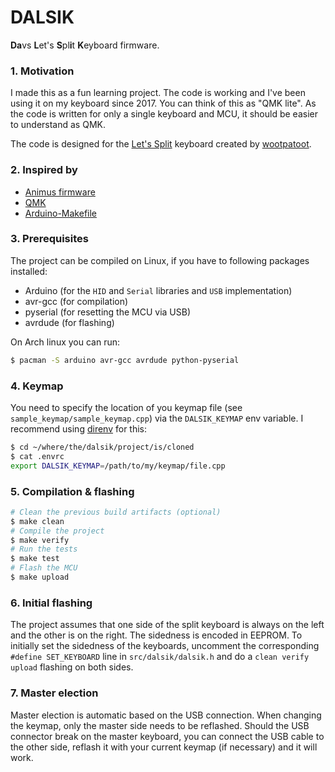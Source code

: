 # DALSIK

**Da**vs **L**et's **S**pl**i**t **K**eyboard firmware.

### 1. Motivation
I made this as a fun learning project. The code is working and I've been using it on my keyboard since 2017. You can think of this as "QMK lite". As the code is written for only a single keyboard and MCU, it should be easier to understand as QMK.

The code is designed for the [Let's Split](https://github.com/nicinabox/lets-split-guide) keyboard created by [wootpatoot](https://www.reddit.com/user/wootpatoot).

### 2. Inspired by
* [Animus firmware](https://github.com/blahlicus/animus-family)
* [QMK](https://github.com/qmk/qmk_firmware)
* [Arduino-Makefile](https://github.com/leka/Arduino-Makefile)

### 3. Prerequisites

The project can be compiled on Linux, if you have to following packages installed:

* Arduino (for the `HID` and `Serial` libraries and `USB` implementation)
* avr-gcc (for compilation)
* pyserial (for resetting the MCU via USB)
* avrdude (for flashing)

On Arch linux you can run:

```bash
$ pacman -S arduino avr-gcc avrdude python-pyserial
```

### 4. Keymap

You need to specify the location of you keymap file (see `sample_keymap/sample_keymap.cpp`) via the `DALSIK_KEYMAP` env variable. I recommend using [direnv](https://direnv.net/) for this:

```bash
$ cd ~/where/the/dalsik/project/is/cloned
$ cat .envrc
export DALSIK_KEYMAP=/path/to/my/keymap/file.cpp
```

### 5. Compilation & flashing

```bash
# Clean the previous build artifacts (optional)
$ make clean
# Compile the project
$ make verify
# Run the tests
$ make test
# Flash the MCU
$ make upload
```

### 6. Initial flashing

The project assumes that one side of the split keyboard is always on the left and the other is on the right. The sidedness is encoded in EEPROM. To initially set the sidedness of the keyboards, uncomment the corresponding `#define SET_KEYBOARD` line in `src/dalsik/dalsik.h` and do a `clean verify upload` flashing on both sides.

### 7. Master election

Master election is automatic based on the USB connection. When changing the keymap, only the master side needs to be reflashed. Should the USB connector break on the master keyboard, you can connect the USB cable to the other side, reflash it with your current keymap (if necessary) and it will work.

